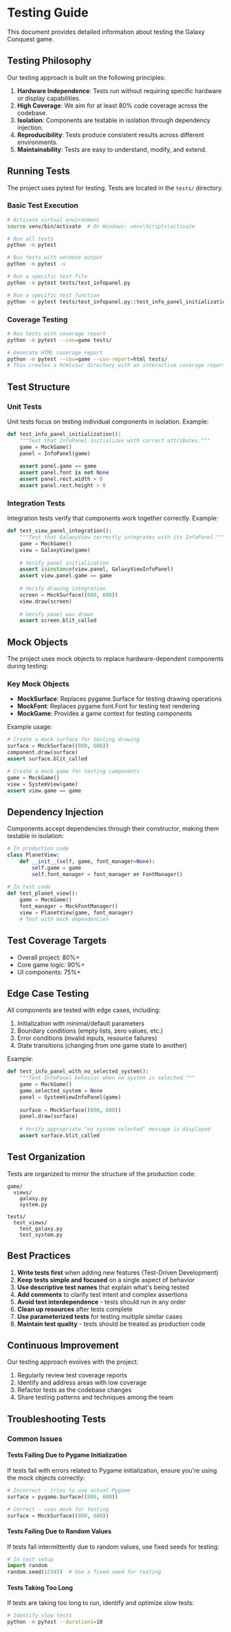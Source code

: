 # Testing Guide

This document provides detailed information about testing the Galaxy Conquest game.

## Testing Philosophy

Our testing approach is built on the following principles:

1. **Hardware Independence**: Tests run without requiring specific hardware or display capabilities.
2. **High Coverage**: We aim for at least 80% code coverage across the codebase.
3. **Isolation**: Components are testable in isolation through dependency injection.
4. **Reproducibility**: Tests produce consistent results across different environments.
5. **Maintainability**: Tests are easy to understand, modify, and extend.

## Running Tests

The project uses pytest for testing. Tests are located in the `tests/` directory.

### Basic Test Execution

```bash
# Activate virtual environment
source venv/bin/activate  # On Windows: venv\Scripts\activate

# Run all tests
python -m pytest

# Run tests with verbose output
python -m pytest -v

# Run a specific test file
python -m pytest tests/test_infopanel.py

# Run a specific test function
python -m pytest tests/test_infopanel.py::test_info_panel_initialization
```

### Coverage Testing

```bash
# Run tests with coverage report
python -m pytest --cov=game tests/

# Generate HTML coverage report
python -m pytest --cov=game --cov-report=html tests/
# This creates a htmlcov/ directory with an interactive coverage report
```

## Test Structure

### Unit Tests

Unit tests focus on testing individual components in isolation. Example:

```python
def test_info_panel_initialization():
    """Test that InfoPanel initializes with correct attributes."""
    game = MockGame()
    panel = InfoPanel(game)
    
    assert panel.game == game
    assert panel.font is not None
    assert panel.rect.width > 0
    assert panel.rect.height > 0
```

### Integration Tests

Integration tests verify that components work together correctly. Example:

```python
def test_view_panel_integration():
    """Test that GalaxyView correctly integrates with its InfoPanel."""
    game = MockGame()
    view = GalaxyView(game)
    
    # Verify panel initialization
    assert isinstance(view.panel, GalaxyViewInfoPanel)
    assert view.panel.game == game
    
    # Verify drawing integration
    screen = MockSurface((800, 600))
    view.draw(screen)
    
    # Verify panel was drawn
    assert screen.blit_called
```

## Mock Objects

The project uses mock objects to replace hardware-dependent components during testing:

### Key Mock Objects

- **MockSurface**: Replaces pygame.Surface for testing drawing operations
- **MockFont**: Replaces pygame.font.Font for testing text rendering
- **MockGame**: Provides a game context for testing components

Example usage:

```python
# Create a mock surface for testing drawing
surface = MockSurface((800, 600))
component.draw(surface)
assert surface.blit_called

# Create a mock game for testing components
game = MockGame()
view = SystemView(game)
assert view.game == game
```

## Dependency Injection

Components accept dependencies through their constructor, making them testable in isolation:

```python
# In production code
class PlanetView:
    def __init__(self, game, font_manager=None):
        self.game = game
        self.font_manager = font_manager or FontManager()
        
# In test code
def test_planet_view():
    game = MockGame()
    font_manager = MockFontManager()
    view = PlanetView(game, font_manager)
    # Test with mock dependencies
```

## Test Coverage Targets

- Overall project: 80%+
- Core game logic: 90%+
- UI components: 75%+

## Edge Case Testing

All components are tested with edge cases, including:

1. Initialization with minimal/default parameters
2. Boundary conditions (empty lists, zero values, etc.)
3. Error conditions (invalid inputs, resource failures)
4. State transitions (changing from one game state to another)

Example:

```python
def test_info_panel_with_no_selected_system():
    """Test InfoPanel behavior when no system is selected."""
    game = MockGame()
    game.selected_system = None
    panel = SystemViewInfoPanel(game)
    
    surface = MockSurface((800, 600))
    panel.draw(surface)
    
    # Verify appropriate "no system selected" message is displayed
    assert surface.blit_called
```

## Test Organization

Tests are organized to mirror the structure of the production code:

```
game/
  views/
    galaxy.py
    system.py
    
tests/
  test_views/
    test_galaxy.py
    test_system.py
```

## Best Practices

1. **Write tests first** when adding new features (Test-Driven Development)
2. **Keep tests simple and focused** on a single aspect of behavior
3. **Use descriptive test names** that explain what's being tested
4. **Add comments** to clarify test intent and complex assertions
5. **Avoid test interdependence** - tests should run in any order
6. **Clean up resources** after tests complete
7. **Use parameterized tests** for testing multiple similar cases
8. **Maintain test quality** - tests should be treated as production code

## Continuous Improvement

Our testing approach evolves with the project:

1. Regularly review test coverage reports
2. Identify and address areas with low coverage
3. Refactor tests as the codebase changes
4. Share testing patterns and techniques among the team

## Troubleshooting Tests

### Common Issues

#### Tests Failing Due to Pygame Initialization

If tests fail with errors related to Pygame initialization, ensure you're using the mock objects correctly:

```python
# Incorrect - tries to use actual Pygame
surface = pygame.Surface((800, 600))

# Correct - uses mock for testing
surface = MockSurface((800, 600))
```

#### Tests Failing Due to Random Values

If tests fail intermittently due to random values, use fixed seeds for testing:

```python
# In test setup
import random
random.seed(12345)  # Use a fixed seed for testing
```

#### Tests Taking Too Long

If tests are taking too long to run, identify and optimize slow tests:

```bash
# Identify slow tests
python -m pytest --durations=10
```
